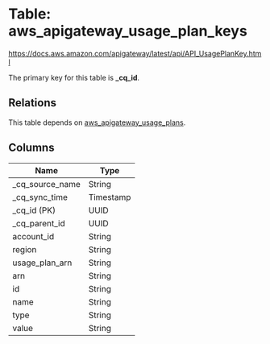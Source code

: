 # Table: aws_apigateway_usage_plan_keys

https://docs.aws.amazon.com/apigateway/latest/api/API_UsagePlanKey.html

The primary key for this table is **_cq_id**.

## Relations
This table depends on [aws_apigateway_usage_plans](aws_apigateway_usage_plans.md).

## Columns
| Name          | Type          |
| ------------- | ------------- |
|_cq_source_name|String|
|_cq_sync_time|Timestamp|
|_cq_id (PK)|UUID|
|_cq_parent_id|UUID|
|account_id|String|
|region|String|
|usage_plan_arn|String|
|arn|String|
|id|String|
|name|String|
|type|String|
|value|String|